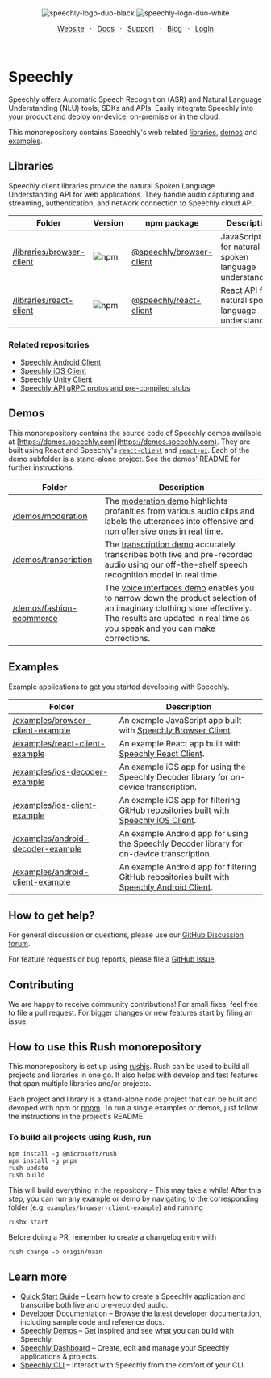 <div align="center" markdown="1">
<br/>

![speechly-logo-duo-black](https://user-images.githubusercontent.com/2579244/193574443-130d16d6-76f1-4401-90f2-0ed753b39bc0.svg#gh-light-mode-only)
![speechly-logo-duo-white](https://user-images.githubusercontent.com/2579244/193574464-e682b2ce-dd48-4f70-88d4-a1fc5241fa47.svg#gh-dark-mode-only)

[Website](https://www.speechly.com/)
&ensp;&middot;&ensp;
[Docs](https://docs.speechly.com/)
&ensp;&middot;&ensp;
[Support](https://github.com/speechly/speechly/discussions)
&ensp;&middot;&ensp;
[Blog](https://www.speechly.com/blog/)
&ensp;&middot;&ensp;
[Login](https://api.speechly.com/dashboard/)

<br/>
</div>

# Speechly

Speechly offers Automatic Speech Recognition (ASR) and Natural Language Understanding (NLU) tools, SDKs and APIs. Easily integrate Speechly into your product and deploy on-device, on-premise or in the cloud.

This monorepository contains Speechly's web related [libraries](#libraries), [demos](#demos) and [examples](#examples).

## Libraries

Speechly client libraries provide the natural Spoken Language Understanding API for web applications. They handle audio capturing and streaming, authentication, and network connection to Speechly cloud API.

| Folder                                                 | Version                                                             | npm package                                                                        | Description                                               |
| ------------------------------------------------------ | ------------------------------------------------------------------- | ---------------------------------------------------------------------------------- | --------------------------------------------------------- |
| [/libraries/browser-client](/libraries/browser-client) | ![npm](https://img.shields.io/npm/v/@speechly/browser-client?label) | [@speechly/browser-client](https://www.npmjs.com/package/@speechly/browser-client) | JavaScript API for natural spoken language understanding. |
| [/libraries/react-client](/libraries/react-client)     | ![npm](https://img.shields.io/npm/v/@speechly/react-client?label)   | [@speechly/react-client](https://www.npmjs.com/package/@speechly/react-client)     | React API for natural spoken language understanding.      |

### Related repositories

- [Speechly Android Client](https://github.com/speechly/android-client)
- [Speechly iOS Client](https://github.com/speechly/ios-client)
- [Speechly Unity Client](https://github.com/speechly/speechly-unity-dotnet)
- [Speechly API gRPC protos and pre-compiled stubs](https://github.com/speechly/api)

## Demos

This monorepository contains the source code of Speechly demos available at [https://demos.speechly.com](https://demos.speechly.com). They are built using React and Speechly's [`react-client`](libraries/react-client/) and [`react-ui`](https://www.npmjs.com/package/@speechly/react-ui). Each of the demo subfolder is a stand-alone project. See the demos' README for further instructions.

| Folder                                               | Description                                                                                                                                                                                                                                   |
| ---------------------------------------------------- | --------------------------------------------------------------------------------------------------------------------------------------------------------------------------------------------------------------------------------------------- |
| [/demos/moderation](/demos/moderation)               | The [moderation demo](https://demos.speechly.com/moderation) highlights profanities from various audio clips and labels the utterances into offensive and non offensive ones in real time.                                                    |
| [/demos/transcription](/demos/transcription)         | The [transcription demo](https://demos.speechly.com/transcription) accurately transcribes both live and pre-recorded audio using our off-the-shelf speech recognition model in real time.                                                     |
| [/demos/fashion-ecommerce](/demos/fashion-ecommerce) | The [voice interfaces demo](https://demos.speechly.com/fashion/) enables you to narrow down the product selection of an imaginary clothing store effectively. The results are updated in real time as you speak and you can make corrections. |

## Examples

Example applications to get you started developing with Speechly.

| Folder                                                                 | Description                                                                                                                                |
| ---------------------------------------------------------------------- | ------------------------------------------------------------------------------------------------------------------------------------------ |
| [/examples/browser-client-example](/examples/browser-client-example)   | An example JavaScript app built with [Speechly Browser Client](https://www.npmjs.com/package/@speechly/browser-client).                    |
| [/examples/react-client-example](/examples/react-client-example)       | An example React app built with [Speechly React Client](https://www.npmjs.com/package/@speechly/react-client).                             |
| [/examples/ios-decoder-example](/examples/ios-decoder-example)         | An example iOS app for using the Speechly Decoder library for on-device transcription.                                                     |
| [/examples/ios-client-example](/examples/ios-client-example)           | An example iOS app for filtering GitHub repositories built with [Speechly iOS Client](https://github.com/speechly/ios-client).             |
| [/examples/android-decoder-example](/examples/android-decoder-example) | An example Android app for using the Speechly Decoder library for on-device transcription.                                                 |
| [/examples/android-client-example](/examples/android-client-example)   | An example Android app for filtering GitHub repositories built with [Speechly Android Client](https://github.com/speechly/android-client). |

## How to get help?

For general discussion or questions, please use our [GitHub Discussion forum](https://github.com/speechly/speechly/discussions).

For feature requests or bug reports, please file a [GitHub Issue](https://github.com/speechly/speechly/issues).

## Contributing

We are happy to receive community contributions! For small fixes, feel free to file a pull request. For bigger changes or new features start by filing an issue.

## How to use this Rush monorepository

This monorepository is set up using [rushjs](https://rushjs.io). Rush can be used to build all projects and libraries in one go. It also helps with develop and test features that span multiple libraries and/or projects.

Each project and library is a stand-alone node project that can be built and devoped with npm or [pnpm](https://pnpm.io). To run a single examples or demos, just follow the instructions in the project's README.

### To build all projects using Rush, run

```
npm install -g @microsoft/rush
npm install -g pnpm
rush update
rush build
```

This will build everything in the repository – This may take a while! After this step, you can run any example or demo by navigating to the corresponding folder (e.g. `examples/browser-client-example`) and running

```
rushx start
```

Before doing a PR, remember to create a changelog entry with

```
rush change -b origin/main
```

## Learn more

- [Quick Start Guide](https://docs.speechly.com/basics/getting-started/) – Learn how to create a Speechly application and transcribe both live and pre-recorded audio.
- [Developer Documentation](https://docs.speechly.com) – Browse the latest developer documentation, including sample code and reference docs.
- [Speechly Demos](https://demos.speechly.com) – Get inspired and see what you can build with Speechly.
- [Speechly Dashboard](https://api.speechly.com/dashboard) – Create, edit and manage your Speechly applications & projects.
- [Speechly CLI](https://docs.speechly.com/features/cli) – Interact with Speechly from the comfort of your CLI.

